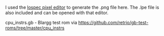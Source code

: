 I used the [lospec pixel editor](https://apps.lospec.com/pixel-editor) to generate the .png file here. The .lpe file is also included and can be opened with that editor.

cpu_instrs.gb - Blargg test rom via https://github.com/retrio/gb-test-roms/tree/master/cpu_instrs